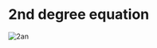 # 2nd degree equation
![2an](https://github.com/AliarshiaAbdolahi/python-class/assets/137824806/7fb6c868-2eba-48a4-8ccb-7780deb52b9a)
#
